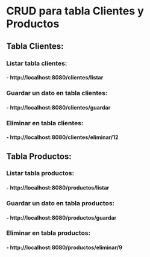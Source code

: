 # CRUD para tabla Clientes y Productos

## Tabla Clientes:

### Listar tabla clientes:
#### - http://localhost:8080/clientes/listar



### Guardar un dato en tabla clientes:

#### - http://localhost:8080/clientes/guardar



### Eliminar en tabla clientes:

#### - http://localhost:8080/clientes/eliminar/12



## Tabla Productos:

### Listar tabla productos:

#### - http://localhost:8080/productos/listar



### Guardar un dato en tabla productos:

#### - http://localhost:8080/productos/guardar



### Eliminar en tabla productos:

#### - http://localhost:8080/productos/eliminar/9



